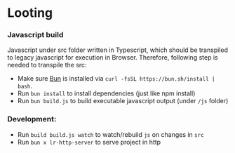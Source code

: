# Looting

### Javascript build 
Javascript under src folder written in Typescript, which should be transpiled to legacy javascript for execution in Browser.
Therefore, following step is needed to transpile the src:

- Make sure [Bun](https://bun.sh/) is installed via `curl -fsSL https://bun.sh/install | bash`.
- Run `bun install` to install dependencies (just like npm install)
- Run `bun build.js` to build executable javascript output (under `/js` folder)

### Development:
- Run `build build.js watch` to watch/rebuild `js` on changes in `src`
- Run `bun x lr-http-server` to serve project in http
